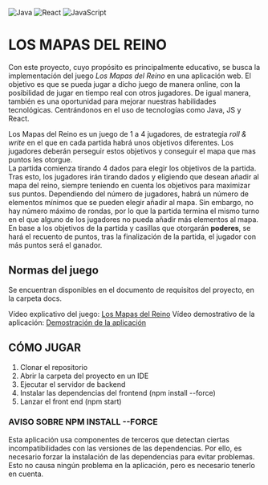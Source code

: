 ![Java](https://img.shields.io/badge/Java-ED8B00?style=for-the-badge&logo=openjdk&logoColor=white)
![React](https://img.shields.io/badge/React-61DAFB?style=for-the-badge&logo=react&logoColor=white)
![JavaScript](https://img.shields.io/badge/JavaScript-F7DF1E?style=for-the-badge&logo=javascript&logoColor=black)

# LOS MAPAS DEL REINO

Con este proyecto, cuyo propósito es principalmente educativo, se busca la implementación del juego *Los Mapas del Reino* en una aplicación web. El objetivo es que se pueda jugar a dicho juego de manera online, con la posibilidad de jugar en tiempo real con otros jugadores. De igual manera, también es una oportunidad para mejorar nuestras habilidades tecnológicas. Centrándonos en el uso de tecnologías como Java, JS y React.

Los Mapas del Reino es un juego de 1 a 4 jugadores, de estrategia *roll & write* en el que en cada partida habrá unos objetivos diferentes. Los jugadores deberán perseguir estos objetivos y conseguir el mapa que mas puntos les otorgue.   
La partida comienza tirando 4 dados para elegir los objetivos de la partida. Tras esto, los jugadores irán tirando dados y eligiendo que desean añadir al mapa del reino, siempre teniendo en cuenta los objetivos para maximizar sus puntos. Dependiendo del número de jugadores, habrá un número de elementos mínimos que se pueden elegir añadir al mapa. Sin embargo, no hay número máximo de rondas, por lo que la partida termina el mismo turno en el que alguno de los jugadores no pueda añadir más elementos al mapa.
En base a los objetivos de la partida y casillas que otorgarán **poderes**, se hará el recuento de puntos, tras la finalización de la partida, el jugador con más puntos será el ganador.

## Normas del juego
Se encuentran disponibles en el documento de requisitos del proyecto, en la carpeta docs.

Vídeo explicativo del juego: [Los Mapas del Reino](https://www.youtube.com/watch?v=1OpnJLkZwOQ)
Vídeo demostrativo de la aplicación: [Demostración de la aplicación](https://www.youtube.com/watch?v=6at_1fg6zpc)

## CÓMO JUGAR

1. Clonar el repositorio
2. Abrir la carpeta del proyecto en un IDE
3. Ejecutar el servidor de backend
4. Instalar las dependencias del frontend (npm install --force)
5. Lanzar el front end (npm start)

### AVISO SOBRE NPM INSTALL --FORCE

Esta aplicación usa componentes de terceros que detectan ciertas incompatibilidades con las versiones de las dependencias. Por ello, es necesario forzar la instalación de las dependencias para evitar problemas. Esto no causa ningún problema en la aplicación, pero es necesario tenerlo en cuenta.



